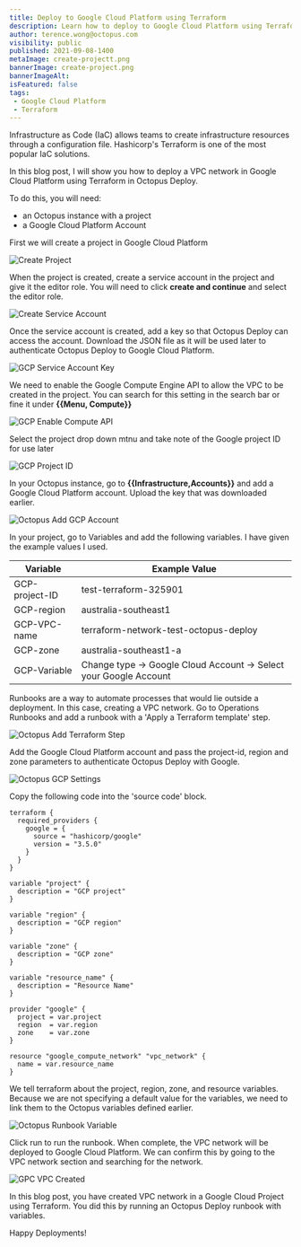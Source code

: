 ```yaml
---
title: Deploy to Google Cloud Platform using Terraform
description: Learn how to deploy to Google Cloud Platform using Terraform
author: terence.wong@octopus.com
visibility: public
published: 2021-09-08-1400
metaImage: create-projectt.png
bannerImage: create-project.png
bannerImageAlt: 
isFeatured: false
tags:
 - Google Cloud Platform
 - Terraform
---
```


Infrastructure as Code (IaC) allows teams to create infrastructure resources through a configuration file.  Hashicorp's Terraform is one of the most popular IaC solutions. 

In this blog post, I will show you how to deploy a VPC network in Google Cloud Platform using Terraform in Octopus Deploy.

To do this, you will need: 

- an Octopus instance with a project
- a Google Cloud Platform Account

First we will create a project in Google Cloud Platform

![Create Project](create-project.png "width=500")

When the project is created, create a service account in the project and give it the editor role. You will need to click **create and continue** and select the editor role.

![Create Service Account](create-service-account.png "width=500")

<!--![Create Service Account Editor](create-service-account-editor.png "width=500")-->

Once the service account is created, add a key so that Octopus Deploy can access the account. Download the  JSON file as it will be used later to authenticate Octopus Deploy to Google Cloud Platform.

![GCP Service Account Key](gcp-service-account-key.png "width=500")

We need to enable the Google Compute Engine API to allow the VPC to be created in the project. You can search for this setting in the search bar or fine it under **{{Menu, Compute}}**

![GCP Enable Compute API](gcp-enable-compute-api.png "width=500")

Select the project drop down mtnu and take note of the Google project ID for use later

![GCP Project ID](gcp-project-id.png "width=500")

In your Octopus instance, go to **{{Infrastructure,Accounts}}** and add a Google Cloud Platform account. Upload the key that was downloaded earlier.

![Octopus Add GCP Account](octopus-add-gcp-account.png "width=500")

In your project, go to Variables and add the following variables. I have given the example values I used.

|  Variable | Example Value |
|---|---|
| GCP-project-ID  | test-terraform-325901   |
| GCP-region  | australia-southeast1  |
| GCP-VPC-name  |  terraform-network-test-octopus-deploy |
| GCP-zone   |  australia-southeast1-a |    
|  GCP-Variable  |Change type &rarr; Google Cloud Account &rarr; Select your Google Account |   

Runbooks are a way to automate processes that would lie outside a deployment. In this case, creating a VPC network. Go to Operations Runbooks and add a runbook with a 'Apply a Terraform template' step.

![Octopus Add Terraform Step](octopus-add-terraform-step.png "width=500")

Add the Google Cloud Platform account and pass the project-id, region and zone parameters to authenticate Octopus Deploy with Google. 

![Octopus GCP Settings](octopus-gcp-settings.png "width=500")

Copy the following code into the 'source code' block.

```
terraform {
  required_providers {
    google = {
      source = "hashicorp/google"
      version = "3.5.0"
    }
  }
}

variable "project" {
  description = "GCP project"
}

variable "region" {
  description = "GCP region"
}

variable "zone" {
  description = "GCP zone"
}

variable "resource_name" {
  description = "Resource Name"
}

provider "google" {
  project = var.project
  region  = var.region
  zone    = var.zone
}

resource "google_compute_network" "vpc_network" {
  name = var.resource_name
}
```

We tell terraform about the project, region, zone, and resource variables. Because we are not specifying a default value for the variables, we need to link them to the Octopus variables defined earlier.

![Octopus Runbook Variable](octopus-runbook-variable.png "width=500")

Click run to run the runbook. When complete, the VPC network will be deployed to Google Cloud Platform. We can confirm this by going to the VPC network section and searching for the network.

![GPC VPC Created](gcp-vpc-created.png "width=500")

In this blog post, you have created VPC network in a Google Cloud Project using Terraform. You did this by running an Octopus Deploy runbook with variables.

Happy Deployments!